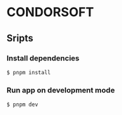 # CONDORSOFT

## Sripts

### Install dependencies

```
$ pnpm install
```

### Run app on development mode

```
$ pnpm dev
```
